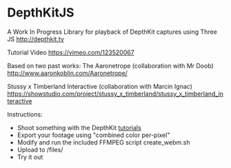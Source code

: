 # DepthKitJS
A Work In Progress Library for playback of DepthKit captures using Three JS
http://depthkit.tv

Tutorial Video
https://vimeo.com/123520067

Based on two past works:
The Aaronetrope (collaboration with Mr Doob)
http://www.aaronkoblin.com/Aaronetrope/

Stussy x Timberland Interactive (collaboration with Marcin Ignac)
https://showstudio.com/project/stussy_x_timberland/stussy_x_timberland_interactive

Instructions:

- Shoot something with the DepthKit [tutorials](http://depthkit.tv/tutorials.html)
-  Export your footage using "combined color per-pixel"
-  Modify and run the included FFMPEG script create_webm.sh 
-  Upload to /files/ 
-  Try it out

